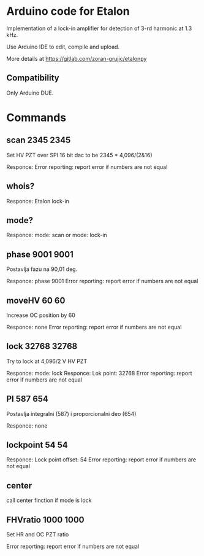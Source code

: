 # Arduino code for Etalon

Implementation of a lock-in amplifier for detection of 3-rd harmonic at 1.3 kHz.

Use Arduino IDE to edit, compile and upload. 

More details at https://gitlab.com/zoran-grujic/etalonpy

## Compatibility

Only Arduino DUE.

# Commands

scan 2345 2345
---------------------------
Set HV PZT over SPI 16 bit dac to be 2345 * 4,096/(2&16)

Responce: 
Error reporting: report error if numbers are not equal


whois? 
-------------------------
Responce: Etalon lock-in

mode?
---------------------------
Responce: mode: scan or mode: lock-in

phase 9001 9001
----------------------
Postavlja fazu na 90,01 deg.

Responce: phase 9001
Error reporting: report error if numbers are not equal

moveHV 60 60
---------------------------
Increase OC position by 60 

Responce: none
Error reporting: report error if numbers are not equal

lock 32768 32768
-------------------------
Try to lock at 4,096/2 V HV PZT 

Responce: mode: lock
Responce: Lok point: 32768
Error reporting: report error if numbers are not equal

PI 587 654
-------------------------
Postavlja integralni (587) i proporcionalni deo (654)

Responce: none

lockpoint 54 54 
----------------------------

Responce: Lock point offset: 54
Error reporting: report error if numbers are not equal

center
-----------------------------------
call center finction if mode is lock

FHVratio 1000 1000
-----------------------------------
Set HR and OC PZT ratio

Error reporting: report error if numbers are not equal

